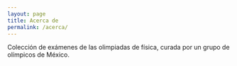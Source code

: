 ```yaml
---
layout: page
title: Acerca de
permalink: /acerca/
---
```


Colección de exámenes de las olimpiadas de física, curada por un grupo de olímpicos de México.
